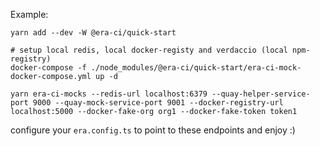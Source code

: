 Example:

```
yarn add --dev -W @era-ci/quick-start

# setup local redis, local docker-registy and verdaccio (local npm-registry)
docker-compose -f ./node_modules/@era-ci/quick-start/era-ci-mock-docker-compose.yml up -d

yarn era-ci-mocks --redis-url localhost:6379 --quay-helper-service-port 9000 --quay-mock-service-port 9001 --docker-registry-url localhost:5000 --docker-fake-org org1 --docker-fake-token token1
```

configure your `era.config.ts` to point to these endpoints and enjoy :)
